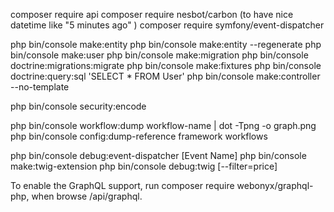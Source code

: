 composer require api
composer require nesbot/carbon (to have nice datetime like "5 minutes ago" )
composer require symfony/event-dispatcher

php bin/console make:entity
php bin/console make:entity --regenerate
php bin/console make:user
php bin/console make:migration
php bin/console doctrine:migrations:migrate
php bin/console make:fixtures
php bin/console doctrine:query:sql 'SELECT * FROM User'
php bin/console make:controller --no-template

php bin/console security:encode

php bin/console workflow:dump workflow-name | dot -Tpng -o graph.png
php bin/console config:dump-reference framework workflows


php bin/console debug:event-dispatcher [Event Name]
php bin/console make:twig-extension
php bin/console debug:twig [--filter=price]

To enable the GraphQL support, run composer require webonyx/graphql-php,
when browse /api/graphql.
